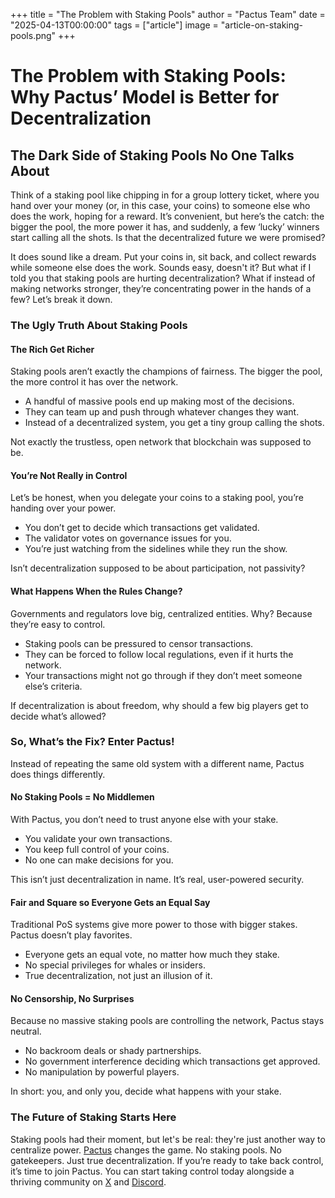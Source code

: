 +++
title = "The Problem with Staking Pools"
author = "Pactus Team"
date = "2025-04-13T00:00:00"
tags = ["article"]
image = "article-on-staking-pools.png"
+++

# The Problem with Staking Pools: Why Pactus’ Model is Better for Decentralization

## The Dark Side of Staking Pools No One Talks About

Think of a staking pool like chipping in for a group lottery ticket, where you hand over your
money (or, in this case, your coins) to someone else who does the work, hoping for a reward.
It’s convenient, but here’s the catch: the bigger the pool, the more power it has, and suddenly,
a few ‘lucky’ winners start calling all the shots. Is that the decentralized future we were promised?

It does sound like a dream. Put your coins in, sit back, and collect rewards while someone else
does the work. Sounds easy, doesn't it? But what if I told you that staking pools are hurting
decentralization? What if instead of making networks stronger, they’re concentrating power in
the hands of a few? Let’s break it down.

### The Ugly Truth About Staking Pools

#### The Rich Get Richer

Staking pools aren’t exactly the champions of fairness. The bigger the pool, the more control
it has over the network.

- A handful of massive pools end up making most of the decisions.
- They can team up and push through whatever changes they want.
- Instead of a decentralized system, you get a tiny group calling the shots.

Not exactly the trustless, open network that blockchain was supposed to be.

#### You’re Not Really in Control

Let’s be honest, when you delegate your coins to a staking pool, you’re handing over your power.

- You don’t get to decide which transactions get validated.
- The validator votes on governance issues for you.
- You’re just watching from the sidelines while they run the show.

Isn’t decentralization supposed to be about participation, not passivity?

#### What Happens When the Rules Change?

Governments and regulators love big, centralized entities. Why? Because they’re easy to control.

- Staking pools can be pressured to censor transactions.
- They can be forced to follow local regulations, even if it hurts the network.
- Your transactions might not go through if they don’t meet someone else’s criteria.

If decentralization is about freedom, why should a few big players get to decide what’s allowed?

### So, What’s the Fix? Enter Pactus!

Instead of repeating the same old system with a different name, Pactus does things differently.

#### No Staking Pools = No Middlemen

With Pactus, you don’t need to trust anyone else with your stake.

- You validate your own transactions.
- You keep full control of your coins.
- No one can make decisions for you.

This isn’t just decentralization in name. It’s real, user-powered security.

#### Fair and Square so Everyone Gets an Equal Say

Traditional PoS systems give more power to those with bigger stakes. Pactus doesn’t play favorites.

- Everyone gets an equal vote, no matter how much they stake.
- No special privileges for whales or insiders.
- True decentralization, not just an illusion of it.

#### No Censorship, No Surprises

Because no massive staking pools are controlling the network, Pactus stays neutral.

- No backroom deals or shady partnerships.
- No government interference deciding which transactions get approved.
- No manipulation by powerful players.

In short: you, and only you, decide what happens with your stake.

### The Future of Staking Starts Here

Staking pools had their moment, but let's be real: they're just another way to centralize power.
[Pactus](https://pactus.org/) changes the game. No staking pools. No gatekeepers. Just true
decentralization. If you’re ready to take back control, it’s time to join Pactus. You can
start taking control today alongside a thriving community on [X](https://x.com/pactuschain/)
and [Discord](https://discord.com/invite/pactus).

